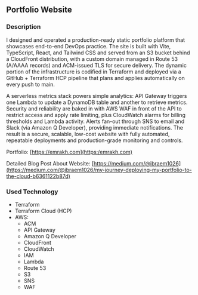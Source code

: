 ## Portfolio Website

### Description

I designed and operated a production-ready static portfolio platform that showcases end-to-end DevOps practice. The site is built with Vite, TypeScript, React, and Tailwind CSS and served from an S3 bucket behind a CloudFront distribution, with a custom domain managed in Route 53 (A/AAAA records) and ACM-issued TLS for secure delivery. The dynamic portion of the infrastructure is codified in Terraform and deployed via a GitHub + Terraform HCP pipeline that plans and applies automatically on every push to main.

A serverless metrics stack powers simple analytics: API Gateway triggers one Lambda to update a DynamoDB table and another to retrieve metrics. Security and reliability are baked in with AWS WAF in front of the API to restrict access and apply rate limiting, plus CloudWatch alarms for billing thresholds and Lambda activity. Alerts fan-out through SNS to email and Slack (via Amazon Q Developer), providing immediate notifications. The result is a secure, scalable, low-cost website with fully automated, repeatable deployments and production-grade monitoring and controls.

Portfolio: [https://emrakh.com](https:/emrakh.com)

Detailed Blog Post About Website: [https://medium.com/@ibraem1026](https://medium.com/@ibraem1026/my-journey-deploying-my-portfolio-to-the-cloud-b6361122b87d)

### Used Technology

* Terraform
* Terraform Cloud (HCP)
* AWS:
  * ACM
  * API Gateway
  * Amazon Q Developer
  * CloudFront
  * CloudWatch
  * IAM
  * Lambda
  * Route 53
  * S3
  * SNS
  * WAF



